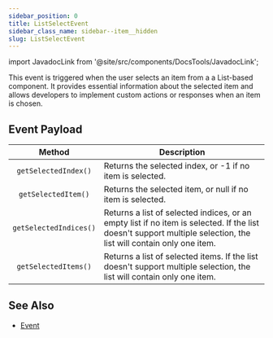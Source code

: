 ```yaml
---
sidebar_position: 0
title: ListSelectEvent
sidebar_class_name: sidebar--item__hidden
slug: ListSelectEvent
---
```


import JavadocLink from '@site/src/components/DocsTools/JavadocLink';

<JavadocLink type="engine" location="org/dwcj/component/event/ListSelectEvent" top='true' />

This event is triggered when the user selects an item from a a List-based component. It provides essential information about the selected item and allows developers to implement custom actions or responses when an item is chosen.

## Event Payload

| Method | Description |
|:-:|-|
|`getSelectedIndex()`|	Returns the selected index, or -1 if no item is selected.|
|`getSelectedItem()`|	Returns the selected item, or null if no item is selected.|
|`getSelectedIndices()`|	Returns a list of selected indices, or an empty list if no item is selected. If the list doesn't support multiple selection, the list will contain only one item.|
|`getSelectedItems()`|	Returns a list of selected items. If the list doesn't support multiple selection, the list will contain only one item.|

## See Also

- [Event](./event)